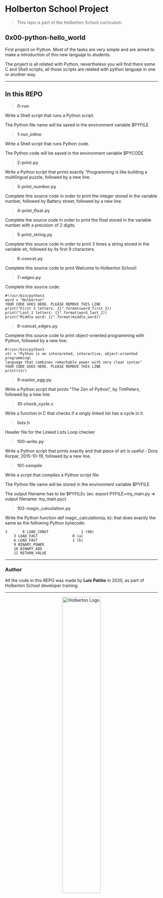 # Holberton School Project

>This repo is part of the Holberton School curriculum.

## 0x00-python-hello_world

First project on Python. Most of the tasks are very simple and are aimed to make a introduction of this new languaje to students.

The project is all related with Python, nevertheless you will find there some C and Shell scripts, all those scripts are related with python languaje in one or another way.

---

## In this REPO

>**0-run**

Write a Shell script that runs a Python script.

The Python file name will be saved in the environment variable $PYFILE

>**1-run_inline**

Write a Shell script that runs Python code.

The Python code will be saved in the environment variable $PYCODE

>**2-print.py**

Write a Python script that prints exactly "Programming is like building a multilingual puzzle, followed by a new line.

>**3-print_number.py**

Complete this source code in order to print the integer stored in the variable number, followed by Battery street, followed by a new line.

>**4-print_float.py**

Complete the source code in order to print the float stored in the variable number with a precision of 2 digits.

>**5-print_string.py**

Complete this source code in order to print 3 times a string stored in the variable str, followed by its first 9 characters.

>**6-concat.py**

Complete this source code to print Welcome to Holberton School!

>**7-edges.py**

Complete this source code:

	#!/usr/bin/python3
	word = "Holberton"
	YOUR CODE GOES HERE. PLEASE REMOVE THIS LINE
	print("First 3 letters: {}".format(word_first_3))
	print("Last 2 letters: {}".format(word_last_2))
	print("Middle word: {}".format(middle_word))

>**8-concat_edges.py**

Complete this source code to print object-oriented programming with Python, followed by a new line:

	#!/usr/bin/python3
	str = "Python is an interpreted, interactive, object-oriented programming\
	language that combines remarkable power with very clear syntax"
	YOUR CODE GOES HERE. PLEASE REMOVE THIS LINE
	print(str)

>**9-easter_egg.py**

Write a Python script that prints “The Zen of Python”, by TimPeters, followed by a new line.

>**10-check_cycle.c**

Write a function in C that checks if a singly linked list has a cycle in it.

>**lists.h**

Header file for the Linked Lists Loop checker

>**100-write.py**

Write a Python script that prints exactly and that piece of art is useful - Dora Korpar, 2015-10-19, followed by a new line.

>**101-compile**

Write a script that compiles a Python script file.

The Python file name will be stored in the environment variable $PYFILE

The output filename has to be $PYFILEc (ex: export PYFILE=my_main.py => output filename: my_main.pyc)

>**102-magic_calculation.py**

Write the Python function def magic_calculation(a, b): that does exactly the same as the following Python bytecode:

	3       0 LOAD_CONST               1 (98)
		3 LOAD_FAST                0 (a)
		6 LOAD_FAST                1 (b)
		9 BINARY_POWER
		10 BINARY_ADD
		11 RETURN_VALUE

---

### Author

All the code in this REPO was made by **Luis Patiño** in 2020, as part of Holberton School developer training.

---

<div>
<div align="center">
<img display="block" alt="Holberton Logo" width="50%" src="https://www.holbertonschool.com/holberton-logo.png">
</div>
<p align="center"><b>2020</b></p>
</div>

---
Automatic commit 1
